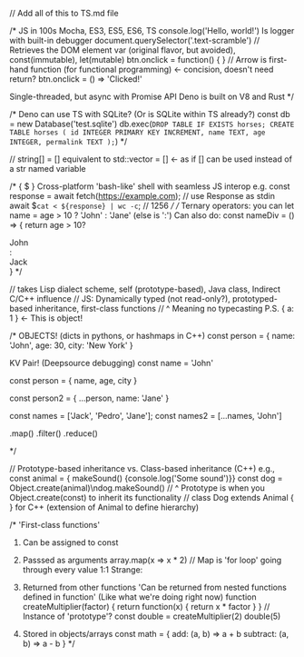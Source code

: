 // Add all of this to TS.md file

/* JS in 100s Mocha, ES3, ES5, ES6, TS
console.log('Hello, world!') Is logger with built-in debugger
document.querySelector('.text-scramble') // Retrieves the DOM element
var (original flavor, but avoided), const(immutable), let(mutable)
btn.onclick = function() {
}
// Arrow is first-hand function (for functional programming) <- concision, doesn't need return?
btn.onclick = () => 'Clicked!'

Single-threaded, but async with Promise API
Deno is built on V8 and Rust
*/

/*
Deno can use TS with SQLite? (Or is SQLite within TS already?)
const db = new Database('test.sqlite')
db.exec(`
  DROP TABLE IF EXISTS horses;
  CREATE TABLE horses (
    id INTEGER PRIMARY KEY INCREMENT,
    name TEXT,
    age INTEGER,
    permalink TEXT
  );
`)
*/

// string[] = [] equivalent to std::vector<string> = [] <- as if [] can be used instead of a str named variable

/* { $ } Cross-platform 'bash-like' shell with seamless JS interop
e.g. const response = await fetch(https://example.com);
// use Response as stdin
await $`cat < ${response} | wc -c`; // 1256
*/
/*
Ternary operators: you can let name = age > 10 ? 'John' : 'Jane' (else is ':')
Can also do:
const nameDiv = () => {
  return age > 10? <div>John</div> : <div>Jack</div>
}
*/

// takes Lisp dialect scheme, self (prototype-based), Java class, Indirect C/C++ influence
// JS: Dynamically typed (not read-only?), prototyped-based inheritance, first-class functions
// ^ Meaning no typecasting P.S. { a: 1 } <- This is object!

/* OBJECTS! (dicts in pythons, or hashmaps in C++)
  const person = {
    name: 'John',
    age: 30,
    city: 'New York'
  }

  KV Pair! (Deepsource debugging)
  const name = 'John'

  const person = { name, age, city }

  const person2 = { ...person, name: 'Jane' }

  const names = ['Jack', 'Pedro', 'Jane'];
  const names2 = [...names, 'John']

  .map()
  .filter()
  .reduce()


*/

// Prototype-based inheritance vs. Class-based inheritance (C++) e.g., const animal = { makeSound() {console.log('Some sound')}} const dog = Object.create(animal)\ndog.makeSound()
// ^ Prototype is when you Object.create(const) to inherit its functionality
// class Dog extends Animal { } for C++ (extension of Animal to define hierarchy)

/* 'First-class functions' 

1. Can be assigned to const

2. Passsed as arguments
array.map(x => x * 2) // Map is 'for loop' going through every value 1:1
Strange:

3. Returned from other functions
'Can be returned from nested functions defined in function' (Like what we're doing right now)
function createMultiplier(factor) {
  return function(x) {
    return x * factor
  }
}
// Instance of 'prototype'?
const double = createMultiplier(2)
double(5)

4. Stored in objects/arrays
const math = {
  add: (a, b) => a + b
  subtract: (a, b) => a - b
}
*/
